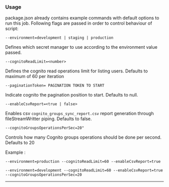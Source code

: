 ### Usage

package.json already contains example commands with default options to run this job. Following flags are passed in order to control behaviour of script:

`--environment=development | staging | production`

Defines which secret manager to use according to the environment value passed.

`--cognitoReadLimit=<number>`

Defines the cognito read operations limit for listing users. Defaults to maximum of 60 per iteration


`--paginationToken= PAGINATION TOKEN TO START`

Indicate cognito the pagination position to start. Defaults to null.


`--enableCsvReport=<true | false>`

Enables csv `cognito_groups_sync_report.csv` report generation through fileStreamWritter piping. Defaults to false. 


`--cognitoGroupsOperationsPerSec=20"`

Controls how many Cognito groups operations should be done per second. Defaults to 20


Example :

`--environment=production --cognitoReadLimit=60 --enableCsvReport=true `

`--environment=development --cognitoReadLimit=60 --enableCsvReport=true --cognitoGroupsOperationsPerSec=20`

---

